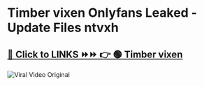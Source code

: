 
 # Timber vixen Onlyfans Leaked - Update Files ntvxh

## <h2><a href="https://clipsfans.com/Timber_vixen&ref=git">🔗 Click to LINKS ⏩⏩ 👉 🟢 Timber vixen </a></h2>

<a href="https://clipsfans.com/Timber_vixen&ref=git" rel="nofollow" data-target="animated-image.originalLink"><img src="https://i.ibb.co.com/xMMVF88/686577567.gif" alt="Viral Video Original" style="max-width: 100%; display: inline-block;" data-target="animated-image.originalImage"></a>

